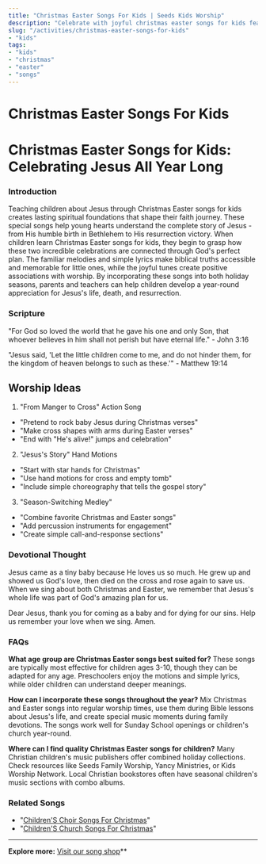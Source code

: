 ```yaml
---
title: "Christmas Easter Songs For Kids | Seeds Kids Worship"
description: "Celebrate with joyful christmas easter songs for kids featuring biblical Christmas themes. Holiday worship music for children and families."
slug: "/activities/christmas-easter-songs-for-kids"
- "kids"
tags:
- "kids"
- "christmas"
- "easter"
- "songs"
---
```


# Christmas Easter Songs For Kids

# Christmas Easter Songs for Kids: Celebrating Jesus All Year Long

### Introduction
Teaching children about Jesus through Christmas Easter songs for kids creates lasting spiritual foundations that shape their faith journey. These special songs help young hearts understand the complete story of Jesus - from His humble birth in Bethlehem to His resurrection victory. When children learn Christmas Easter songs for kids, they begin to grasp how these two incredible celebrations are connected through God's perfect plan. The familiar melodies and simple lyrics make biblical truths accessible and memorable for little ones, while the joyful tunes create positive associations with worship. By incorporating these songs into both holiday seasons, parents and teachers can help children develop a year-round appreciation for Jesus's life, death, and resurrection.

### Scripture
"For God so loved the world that he gave his one and only Son, that whoever believes in him shall not perish but have eternal life." - John 3:16

"Jesus said, 'Let the little children come to me, and do not hinder them, for the kingdom of heaven belongs to such as these.'" - Matthew 19:14

## Worship Ideas
1. "From Manger to Cross" Action Song
- "Pretend to rock baby Jesus during Christmas verses"
- "Make cross shapes with arms during Easter verses"
- "End with "He's alive!" jumps and celebration"

2. "Jesus's Story" Hand Motions
- "Start with star hands for Christmas"
- "Use hand motions for cross and empty tomb"
- "Include simple choreography that tells the gospel story"

3. "Season-Switching Medley"
- "Combine favorite Christmas and Easter songs"
- "Add percussion instruments for engagement"
- "Create simple call-and-response sections"

### Devotional Thought
Jesus came as a tiny baby because He loves us so much. He grew up and showed us God's love, then died on the cross and rose again to save us. When we sing about both Christmas and Easter, we remember that Jesus's whole life was part of God's amazing plan for us.

Dear Jesus, thank you for coming as a baby and for dying for our sins. Help us remember your love when we sing. Amen.

### FAQs
**What age group are Christmas Easter songs best suited for?**
These songs are typically most effective for children ages 3-10, though they can be adapted for any age. Preschoolers enjoy the motions and simple lyrics, while older children can understand deeper meanings.

**How can I incorporate these songs throughout the year?**
Mix Christmas and Easter songs into regular worship times, use them during Bible lessons about Jesus's life, and create special music moments during family devotions. The songs work well for Sunday School openings or children's church year-round.

**Where can I find quality Christmas Easter songs for children?**
Many Christian children's music publishers offer combined holiday collections. Check resources like Seeds Family Worship, Yancy Ministries, or Kids Worship Network. Local Christian bookstores often have seasonal children's music sections with combo albums.

### Related Songs

- "[Children'S Choir Songs For Christmas](/activities/children-s-choir-songs-for-christmas/)"
- "[Children'S Church Songs For Christmas](/activities/children-s-church-songs-for-christmas/)"

---

**Explore more:** [Visit our song shop](https://seedskidsworship.com/shop)**

<!-- Schema Markup -->
<script type="application/ld+json">
{
  "@context": "https://schema.org",
  "@type": "MusicRecording",
  "name": "Christmas Easter Songs For Kids",
  "byArtist": {
    "@type": "MusicGroup",
    "name": "Seeds Kids Worship"
  },
  "isFamilyFriendly": true,
  "url": "https://seedskidsworship.com/activities/christmas-easter-songs-for-kids/"
}
</script>